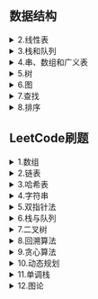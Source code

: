 ## 数据结构  
 <details><summary>2.线性表</summary>  
    <a href = "大学课程/数据结构/2.线性表/2.1线性表的类型定义.md" target = "_blank">2.1线性表的类型定义</a>  <br/>
　　<a href = "大学课程/数据结构/2.线性表/2.2线性表的顺序表示和实现.md" target="_blank">2.2线性表的顺序表示和实现</a>  <br/>
　　<a href = "大学课程/数据结构/2.线性表/2.3线性表的链式表示和实现.md" target="_blank">2.3线性表的链式表示和实现</a>  <br/>
　　<a href = "大学课程/数据结构/2.线性表/2.4循环链表.md" target="_blank">2.4循环链表</a>  <br/>
　　<a href = "大学课程/数据结构/2.线性表/2.5双向链表.md" target="_blank">2.5双向链表</a>  <br/>
　　<a href = "大学课程/数据结构/2.线性表/2.6各种顺序结构比较.md" target="_blank">2.6各种顺序结构比较</a>  <br/>
　　<a href = "大学课程/数据结构/2.线性表/2.7线性表的应用.md" target="_blank">2.7线性表的应用</a>  <br/>
　　<a href = "大学课程/数据结构/2.线性表/2.8案例分析与实现.md" target="_blank">2.8案例分析与实现</a>  <br/>
 </details>  
 <details><summary>3.栈和队列</summary>  
  
　　<a href = "大学课程/数据结构/3.栈和队列/3.1前言.md" target = "_blank">3.1前言</a>  
　　<a href = "大学课程/数据结构/3.栈和队列/3.2栈的表示和实现.md" target = "_blank">3.2栈的表示和实现</a>  
　　<a href = "大学课程/数据结构/3.栈和队列/3.3栈和递归.md" target = "_blank">3.3栈和递归</a>  
　　<a href = "大学课程/数据结构/3.栈和队列/3.4队列的表示和实现.md" target = "_blank">3.4队列的表示和实现</a>     
 </details>
 <details><summary>4.串、数组和广义表</summary>
  
　  <a href = "大学课程/数据结构/4.串、数组和广义表/4.1串的匹配.md" target = "_blank">4.1串的匹配</a>  
　　<a href = "大学课程/数据结构/4.串、数组和广义表/4.2数组.md" target = "_blank">4.2数组</a>  
　　<a href = "大学课程/数据结构/4.串、数组和广义表/4.3广义表.md" target = "_blank">4.3广义表</a>  
 </details>
 <details><summary>5.树</summary>
  
　　<a href = "大学课程/数据结构/5.树/5.1树和二叉树定义、特点.md" target = "_blank">5.1树和二叉树定义、特点</a>  
　　<a href = "大学课程/数据结构/5.树/5.2二叉树的性质.md" target = "_blank">5.2二叉树的性质</a>  
　　<a href = "大学课程/数据结构/5.树/5.3二叉树的存储结构.md" target = "_blank">5.3二叉树的存储结构</a>  
　　<a href = "大学课程/数据结构/5.树/5.4二叉树的遍历.md" target = "_blank">5.4二叉树的遍历</a>  
　　<a href = "大学课程/数据结构/5.树/5.5二叉树遍历算法的应用.md" target = "_blank">5.5二叉树遍历算法的应用</a>  
　　<a href = "大学课程/数据结构/5.树/5.6线索二叉树.md" target = "_blank">5.6线索二叉树</a>  
　　<a href = "大学课程/数据结构/5.树/5.7树的存储结构.md" target = "_blank">5.7树的存储结构</a>  
　　<a href = "大学课程/数据结构/5.树/5.8树、森林和二叉树的转换及树的遍历.md" target = "_blank">5.8树、森林和二叉树的转换及树的遍历</a>  
　　<a href = "大学课程/数据结构/5.树/5.9哈夫曼树.md" target = "_blank">5.9哈夫曼树</a>  
　　<a href = "大学课程/数据结构/5.树/树的c语言实现" target = "_blank">树的c语言实现</a>  
 </details>
 <details><summary>6.图</summary>
  
　　<a href = "大学课程/数据结构/6.图/6.1图的定义、一些概念.md" target = "_blank">6.1图的定义、一些概念</a>  
　　<a href = "大学课程/数据结构/6.图/6.2图的存储结构--邻接矩阵.md" target = "_blank">6.2图的存储结构--邻接矩阵</a>  
　　<a href = "大学课程/数据结构/6.图/6.3图的存储结构--邻接表.md" target = "_blank">6.3图的存储结构--邻接表</a>  
　　<a href = "大学课程/数据结构/6.图/6.4图的存储结构--十字链表和邻接多重表.md" target = "_blank">6.4图的存储结构--十字链表和邻接多重表</a>  
　　<a href = "大学课程/数据结构/6.图/6.5图的遍历.md" target = "_blank">6.5图的遍历</a>  
　　<a href = "大学课程/数据结构/6.图/6.6图的应用--最小生成树.md" target = "_blank">6.6图的应用--最小生成树</a>  
　　<a href = "大学课程/数据结构/6.图/6.7图的应用--最短路径.md" target = "_blank">6.7图的应用--最短路径</a>  
　　<a href = "大学课程/数据结构/6.图/6.8图的应用--其他.md" target = "_blank">6.8图的应用--其他</a>  
 </details>
  <details><summary>7.查找</summary>
  
　　<a href = "大学课程/数据结构/7.查找/7.1线性表的查找.md" target = "_blank">7.1线性表的查找</a>  
　　<a href = "大学课程/数据结构/7.查找/7.2树表的查找.md" target = "_blank">7.2树表的查找</a>  
　　<a href = "大学课程/数据结构/7.查找/7.3平衡二叉树.md" target = "_blank">7.3平衡二叉树</a>  
　　<a href = "大学课程/数据结构/7.查找/7.4散列表的查找.md" target = "_blank">7.4散列表的查找</a>   
 </details>
  <details><summary>8.排序</summary>
  
　　<a href = "大学课程/数据结构/8.排序/8.1插入排序.md" target = "_blank">8.1插入排序</a>  
　　<a href = "大学课程/数据结构/8.排序/8.2交换排序.md" target = "_blank">8.2交换排序</a>  
　　<a href = "大学课程/数据结构/8.排序/8.3选择排序.md" target = "_blank">8.3选择排序</a>  
　　<a href = "大学课程/数据结构/8.排序/8.4归并排序.md" target = "_blank">8.4归并排序</a>  
　　<a href = "大学课程/数据结构/8.排序/8.5基数排序.md" target = "_blank">8.5基数排序</a>  
　　<a href = "大学课程/数据结构/8.排序/8.6各种排序算法比较.md" target = "_blank">8.6各种排序算法比较</a>  
 </details>
 
## LeetCode刷题  
  <details><summary>1.数组</summary>
    
　　<a href = "/Leetcode刷题/01.数组/704.二分查找.md" target = "_blank">704.二分查找</a>  
 </details>
<details><summary>2.链表</summary>
    
　　<a href = "/Leetcode刷题/02.链表/.md" target = "_blank"></a>  
 </details>
<details><summary>3.哈希表</summary>
    
　　<a href = "/Leetcode刷题/03.哈希表/.md" target = "_blank"></a>  
 </details>
 <details><summary>4.字符串</summary>
    
　　<a href = "/Leetcode刷题/04.字符串/.md" target = "_blank"></a>  
 </details>
 <details><summary>5.双指针法</summary>
    
　　<a href = "/Leetcode刷题/05.双指针法/.md" target = "_blank"></a>  
 </details>
 <details><summary>6.栈与队列</summary>
    
　　<a href = "/Leetcode刷题/06.栈与队列/.md" target = "_blank"></a>  
 </details>
 <details><summary>7.二叉树</summary>
    
　　<a href = "/Leetcode刷题/07.二叉树/(01)__144. 二叉树的前序遍历.md" target = "_blank">144. 二叉树的前序遍历</a>  
　　<a href = "/Leetcode刷题/07.二叉树/(02)__102. 二叉树的层序遍历.md" target = "_blank">102. 二叉树的层序遍历</a>  
　　<a href = "/Leetcode刷题/07.二叉树/(03)__107. 二叉树的层序遍历 II.md" target = "_blank">107. 二叉树的层序遍历||</a>  
　　<a href = "/Leetcode刷题/07.二叉树/(04)__199. 二叉树的右视图.md" target = "_blank">199. 二叉树的右视图</a>  
　　<a href = "/Leetcode刷题/07.二叉树/(05)__637. 二叉树的层平均值.md" target = "_blank">637. 二叉树的层平均值</a>  
　　<a href = "/Leetcode刷题/07.二叉树/(06)__429. N 叉树的层序遍历.md" target = "_blank">429. N叉树的层序遍历</a>  
　　<a href = "/Leetcode刷题/07.二叉树/(07)__515. 在每个树行中找最大值.md" target = "_blank">515. 在每个树行中找最大值</a>  
　　<a href = "/Leetcode刷题/07.二叉树/(08)__116. 填充每个节点的下一个右侧节点指针.md" target = "_blank">116. 填充每个节点的下一个右侧节点指针</a>  
　　<a href = "/Leetcode刷题/07.二叉树/(09)__111. 二叉树的最小深度.md" target = "_blank">111. 二叉树的最小深度</a>  
　　<a href = "/Leetcode刷题/07.二叉树/(10)__226. 翻转二叉树.md" target = "_blank">226. 翻转二叉树</a> 
 </details>
 <details><summary>8.回溯算法</summary>
    
　　<a href = "/Leetcode刷题/08.回溯算法/.md" target = "_blank"></a>  
 </details>
 <details><summary>9.贪心算法</summary>
    
　　<a href = "/Leetcode刷题/09.贪心算法/.md" target = "_blank"></a>  
 </details>
  <details><summary>10.动态规划</summary>
    
　　<a href = "/Leetcode刷题/10.动态规划/.md" target = "_blank"></a>  
 </details>
  <details><summary>11.单调栈</summary>
    
　　<a href = "/Leetcode刷题/11.单调栈/.md" target = "_blank"></a>  
 </details>
  <details><summary>12.图论</summary>
    
　　<a href = "/Leetcode刷题/12.图论/.md" target = "_blank"></a>  
 </details>
